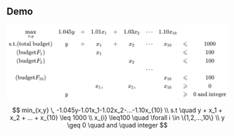 ## Demo
![alt text](image.png)

$$
min_{x,y} \, -1.045y-1.01x_1-1.02x_2-...-1.10x_{10} \\
s.t \quad y + x_1 + x_2 + ... + x_{10} \leq 1000 \\
x_{i} \leq100 \quad \forall i \in \{1,2,...,10\} \\
y \geq 0 \quad and \quad integer
$$